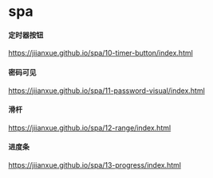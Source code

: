 # spa



#### 定时器按钮
https://jiianxue.github.io/spa/10-timer-button/index.html
#### 密码可见
https://jiianxue.github.io/spa/11-password-visual/index.html
#### 滑杆
https://jiianxue.github.io/spa/12-range/index.html
#### 进度条
https://jiianxue.github.io/spa/13-progress/index.html


